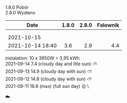 

1.8.0 Pobór \
2.8.0 Wysłano 

| Date             |     1.8.0     |  2.8.0 | Falownik |
|------------------|:-------------:|-------:|---------:|
|                  |               |        |          |
|                  |               |        |          |
| 2021-10-15       |               |        |          |
| 2021-10-14 18:40 |      3.6      |   2.9  |   4.4    |


instalation: 10 x 3950W = 3,95 kWh \
2021-09-14  7.4 (cloudy day and litle sun) :partly_sunny: \
2021-09-13 14.9 (cloudy day with sun) :partly_sunny: \
2021-09-12 14.8 (cloudy day with sun) :partly_sunny: \
2021-09-11 18.8 (max) (full sun day) :sun_with_face: \

:cloud:

